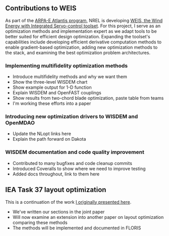 ## Contributions to WEIS

As part of the [ARPA-E Atlantis program](https://arpa-e.energy.gov/?q=arpa-e-programs/atlantis), NREL is developing [WEIS, the Wind Energy with Integrated Servo-control toolset](https://www.nrel.gov/news/program/2019/best-of-both-worlds.html).
For this project, I serve as an optimization methods and implementation expert as we adapt tools to be better suited for efficient design optimization.
Expanding the toolset's capabilities include developing efficient derivative computation methods to enable gradient-based optimization, adding new optimization methods to the stack, and examining the best optimization problem architectures.

### Implementing multifidelity optimization methods

- Introduce multifidelity methods and why we want them
- Show the three-level WISDEM chart
- Show example output for 1-D function
- Explain WISDEM and OpenFAST couplings
- Show results from two-chord blade optimization, paste table from teams
- I'm working these efforts into a paper

### Introducing new optimization drivers to WISDEM and OpenMDAO

- Update the NLopt links here
- Explain the path forward on Dakota

### WISDEM documentation and code quality improvement

- Contributed to many bugfixes and code cleanup commits
- Introduced Coveralls to show where we need to improve testing
- Added docs throughout, link to them here

## IEA Task 37 layout optimization

This is a continuation of the work [I originally presented here](https://github.com/johnjasa/nrel_work_portfolio/tree/master/2020_04-05#iea-task-37-layout-optimization).

- We've written our sections in the joint paper
- Will now examine an extension into another paper on layout optimization comparing these methods
- The methods will be implemented and documented in FLORIS